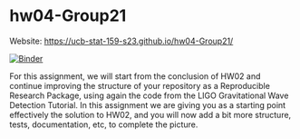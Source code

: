 # hw04-Group21
Website: https://ucb-stat-159-s23.github.io/hw04-Group21/

[![Binder](https://mybinder.org/badge_logo.svg)](https://mybinder.org/v2/gh/UCB-stat-159-s23/hw04-Group21.git/HEAD)

For this assignment, we will start from the conclusion of HW02 and continue improving the structure of your repository as a Reproducible Research Package, using again the code from the LIGO Gravitational Wave Detection Tutorial. In this assignment we are giving you as a starting point effectively the solution to HW02, and you will now add a bit more structure, tests, documentation, etc, to complete the picture.
